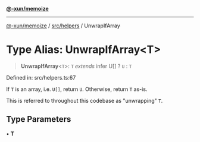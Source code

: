 [**@-xun/memoize**](../../../README.md)

***

[@-xun/memoize](../../../README.md) / [src/helpers](../README.md) / UnwrapIfArray

# Type Alias: UnwrapIfArray\<T\>

> **UnwrapIfArray**\<`T`\>: `T` *extends* infer U[] ? `U` : `T`

Defined in: src/helpers.ts:67

If `T` is an array, i.e. `U[]`, return `U`. Otherwise, return `T` as-is.

This is referred to throughout this codebase as "unwrapping" `T`.

## Type Parameters

• **T**

